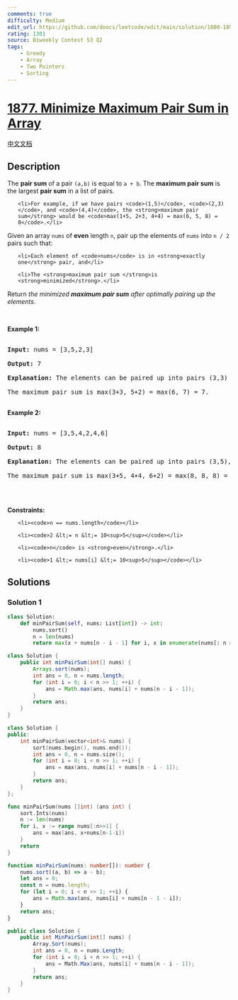 ```yaml
---
comments: true
difficulty: Medium
edit_url: https://github.com/doocs/leetcode/edit/main/solution/1800-1899/1877.Minimize%20Maximum%20Pair%20Sum%20in%20Array/README_EN.md
rating: 1301
source: Biweekly Contest 53 Q2
tags:
    - Greedy
    - Array
    - Two Pointers
    - Sorting
---
```


<!-- problem:start -->

# [1877. Minimize Maximum Pair Sum in Array](https://leetcode.com/problems/minimize-maximum-pair-sum-in-array)

[中文文档](/solution/1800-1899/1877.Minimize%20Maximum%20Pair%20Sum%20in%20Array/README.md)

## Description

<!-- description:start -->

<p>The <strong>pair sum</strong> of a pair <code>(a,b)</code> is equal to <code>a + b</code>. The <strong>maximum pair sum</strong> is the largest <strong>pair sum</strong> in a list of pairs.</p>

<ul>

    <li>For example, if we have pairs <code>(1,5)</code>, <code>(2,3)</code>, and <code>(4,4)</code>, the <strong>maximum pair sum</strong> would be <code>max(1+5, 2+3, 4+4) = max(6, 5, 8) = 8</code>.</li>

</ul>

<p>Given an array <code>nums</code> of <strong>even</strong> length <code>n</code>, pair up the elements of <code>nums</code> into <code>n / 2</code> pairs such that:</p>

<ul>

    <li>Each element of <code>nums</code> is in <strong>exactly one</strong> pair, and</li>

    <li>The <strong>maximum pair sum </strong>is <strong>minimized</strong>.</li>

</ul>

<p>Return <em>the minimized <strong>maximum pair sum</strong> after optimally pairing up the elements</em>.</p>

<p>&nbsp;</p>

<p><strong class="example">Example 1:</strong></p>

<pre>

<strong>Input:</strong> nums = [3,5,2,3]

<strong>Output:</strong> 7

<strong>Explanation:</strong> The elements can be paired up into pairs (3,3) and (5,2).

The maximum pair sum is max(3+3, 5+2) = max(6, 7) = 7.

</pre>

<p><strong class="example">Example 2:</strong></p>

<pre>

<strong>Input:</strong> nums = [3,5,4,2,4,6]

<strong>Output:</strong> 8

<strong>Explanation:</strong> The elements can be paired up into pairs (3,5), (4,4), and (6,2).

The maximum pair sum is max(3+5, 4+4, 6+2) = max(8, 8, 8) = 8.

</pre>

<p>&nbsp;</p>

<p><strong>Constraints:</strong></p>

<ul>

    <li><code>n == nums.length</code></li>

    <li><code>2 &lt;= n &lt;= 10<sup>5</sup></code></li>

    <li><code>n</code> is <strong>even</strong>.</li>

    <li><code>1 &lt;= nums[i] &lt;= 10<sup>5</sup></code></li>

</ul>

<!-- description:end -->

## Solutions

<!-- solution:start -->

### Solution 1

<!-- tabs:start -->

```python
class Solution:
    def minPairSum(self, nums: List[int]) -> int:
        nums.sort()
        n = len(nums)
        return max(x + nums[n - i - 1] for i, x in enumerate(nums[: n >> 1]))
```

```java
class Solution {
    public int minPairSum(int[] nums) {
        Arrays.sort(nums);
        int ans = 0, n = nums.length;
        for (int i = 0; i < n >> 1; ++i) {
            ans = Math.max(ans, nums[i] + nums[n - i - 1]);
        }
        return ans;
    }
}
```

```cpp
class Solution {
public:
    int minPairSum(vector<int>& nums) {
        sort(nums.begin(), nums.end());
        int ans = 0, n = nums.size();
        for (int i = 0; i < n >> 1; ++i) {
            ans = max(ans, nums[i] + nums[n - i - 1]);
        }
        return ans;
    }
};
```

```go
func minPairSum(nums []int) (ans int) {
	sort.Ints(nums)
	n := len(nums)
	for i, x := range nums[:n>>1] {
		ans = max(ans, x+nums[n-1-i])
	}
	return
}
```

```ts
function minPairSum(nums: number[]): number {
    nums.sort((a, b) => a - b);
    let ans = 0;
    const n = nums.length;
    for (let i = 0; i < n >> 1; ++i) {
        ans = Math.max(ans, nums[i] + nums[n - 1 - i]);
    }
    return ans;
}
```

```cs
public class Solution {
    public int MinPairSum(int[] nums) {
        Array.Sort(nums);
        int ans = 0, n = nums.Length;
        for (int i = 0; i < n >> 1; ++i) {
            ans = Math.Max(ans, nums[i] + nums[n - i - 1]);
        }
        return ans;
    }
}
```

<!-- tabs:end -->

<!-- solution:end -->

<!-- problem:end -->
